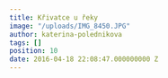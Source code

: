 ```yaml
---
title: Křivatce u řeky
image: "/uploads/IMG_8450.JPG"
author: katerina-polednikova
tags: []
position: 10
date: 2016-04-18 22:08:47.000000000 Z
---
```

